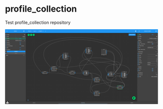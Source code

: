 # profile_collection
Test profile_collection repository

![rotations_sim_04 PandA configuration](img/panda_rotations_sim_04.png)

